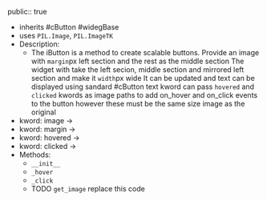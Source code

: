 public:: true

- inherits #cButton #widegBase
- uses `PIL.Image`, `PIL.ImageTK`
- Description:
	- The iButton is a method to create scalable buttons.
	  Provide an image with `margin`px left section and the rest as the middle section
	  The widget with take the left secion, middle section and mirrored left section and make it `width`px wide
	  It can be updated and text can be displayed using sandard #cButton text kword
	  can pass `hovered` and `clicked` kwords as image paths to add on_hover and on_click events to the button however these must be the same size image as the original
- kword: image ->
- kword: margin ->
- kword: hovered ->
- kword: clicked ->
- Methods:
	- `__init__`
	- `_hover`
	- `_click`
	- TODO `get_image` replace this code